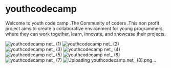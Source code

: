 # youthcodecamp
Welcome to youth code camp  .The Community of coders .This non profit project aims to create a collaborative environment for young programmers, where they can work together, learn, innovate, and showcase their projects.

![youthcodecamp net_ (1)](https://github.com/Youth-codecamp/youthcodecamp/assets/121980393/04964f01-2855-49fe-9d14-0381337faba2)
![youthcodecamp net_ (2)](https://github.com/Youth-codecamp/youthcodecamp/assets/121980393/13a4dd22-788a-443d-a85c-8956e036c5a5)
![youthcodecamp net_ (3)](https://github.com/Youth-codecamp/youthcodecamp/assets/121980393/04cd6b35-8dc6-4af8-a2b4-1beb28db75f7)
![youthcodecamp net_ (4)](https://github.com/Youth-codecamp/youthcodecamp/assets/121980393/1f555f0c-f168-4407-8d1e-4121140daccf)
![youthcodecamp net_ (5)](https://github.com/Youth-codecamp/youthcodecamp/assets/121980393/fd8dd119-b91a-4de9-bfae-f77a00f6a29c)
![youthcodecamp net_ (6)](https://github.com/Youth-codecamp/youthcodecamp/assets/121980393/9063df52-0f02-480f-ab7f-6d9028b34b0b)
![youthcodecamp net_ (7)](https://github.com/Youth-codecamp/youthcodecamp/assets/121980393/5964aeab-a52b-4869-ba7d-150556328200)
![Uploading youthcodecamp.net_ (8).png…]()
